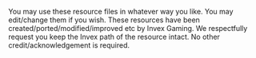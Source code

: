 You may use these resource files in whatever way you like.
You may edit/change them if you wish.
These resources have been created/ported/modified/improved etc by Invex Gaming.
We respectfully request you keep the Invex path of the resource intact.
No other credit/acknowledgement is required.
